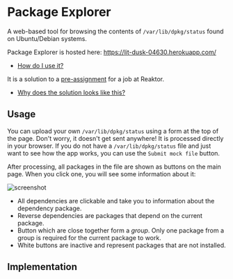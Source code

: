 # Package Explorer
A web-based tool for browsing the contents of `/var/lib/dpkg/status` found on Ubuntu/Debian systems.

Package Explorer is hosted here: https://lit-dusk-04630.herokuapp.com/
* [How do I use it?](#usage)

It is a solution to a [pre-assignment](https://www.reaktor.com/junior-dev-assignment/) for a job at Reaktor.
* [Why does the solution looks like this?](#design-decisions)

## Usage

You can upload your own `/var/lib/dpkg/status` using a form at the top of the page. Don't worry, it doesn't get sent anywhere! It is processed directly in your browser. If you do not have a `/var/lib/dpkg/status` file and just want to see how the app works, you can use the `Submit mock file` button.

After processing, all packages in the file are shown as buttons on the main page. When you click one, you will see some information about it:

![screenshot](../assets/screenshot.png)

* All dependencies are clickable and take you to information about the dependency package.
* Reverse dependencies are packages that depend on the current package.
* Button which are close together form a *group*. Only one package from a group is required for the current package to work.
* White buttons are inactive and represent packages that are not installed.

## Implementation
